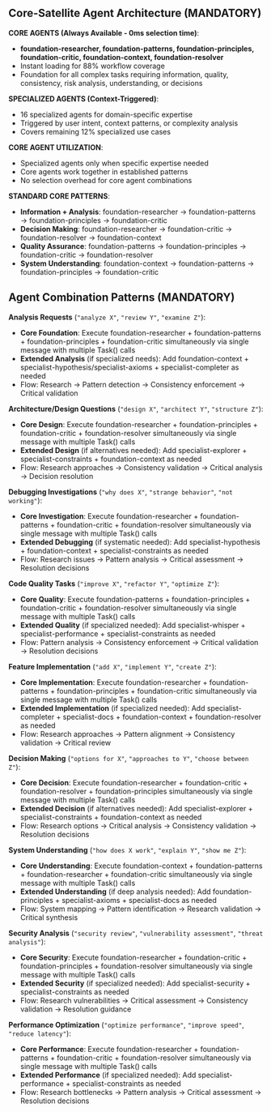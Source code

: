## Core-Satellite Agent Architecture (MANDATORY)

**CORE AGENTS (Always Available - 0ms selection time)**:
- **foundation-researcher, foundation-patterns, foundation-principles, foundation-critic, foundation-context, foundation-resolver**
- Instant loading for 88% workflow coverage
- Foundation for all complex tasks requiring information, quality, consistency, risk analysis, understanding, or decisions

**SPECIALIZED AGENTS (Context-Triggered)**:
- 16 specialized agents for domain-specific expertise
- Triggered by user intent, context patterns, or complexity analysis
- Covers remaining 12% specialized use cases

**CORE AGENT UTILIZATION**:
- Specialized agents only when specific expertise needed
- Core agents work together in established patterns
- No selection overhead for core agent combinations

**STANDARD CORE PATTERNS**:
- **Information + Analysis**: foundation-researcher → foundation-patterns → foundation-principles → foundation-critic
- **Decision Making**: foundation-researcher → foundation-critic → foundation-resolver → foundation-context
- **Quality Assurance**: foundation-patterns → foundation-principles → foundation-critic → foundation-resolver
- **System Understanding**: foundation-context → foundation-patterns → foundation-principles → foundation-critic

## Agent Combination Patterns (MANDATORY)

**Analysis Requests** (`"analyze X"`, `"review Y"`, `"examine Z"`):
- **Core Foundation**: Execute foundation-researcher + foundation-patterns + foundation-principles + foundation-critic simultaneously via single message with multiple Task() calls
- **Extended Analysis** (if specialized needs): Add foundation-context + specialist-hypothesis/specialist-axioms + specialist-completer as needed
- Flow: Research → Pattern detection → Consistency enforcement → Critical validation

**Architecture/Design Questions** (`"design X"`, `"architect Y"`, `"structure Z"`):
- **Core Design**: Execute foundation-researcher + foundation-principles + foundation-critic + foundation-resolver simultaneously via single message with multiple Task() calls
- **Extended Design** (if alternatives needed): Add specialist-explorer + specialist-constraints + foundation-context as needed
- Flow: Research approaches → Consistency validation → Critical analysis → Decision resolution

**Debugging Investigations** (`"why does X"`, `"strange behavior"`, `"not working"`):
- **Core Investigation**: Execute foundation-researcher + foundation-patterns + foundation-critic + foundation-resolver simultaneously via single message with multiple Task() calls
- **Extended Debugging** (if systematic needed): Add specialist-hypothesis + foundation-context + specialist-constraints as needed
- Flow: Research issues → Pattern analysis → Critical assessment → Resolution decisions

**Code Quality Tasks** (`"improve X"`, `"refactor Y"`, `"optimize Z"`):
- **Core Quality**: Execute foundation-patterns + foundation-principles + foundation-critic + foundation-resolver simultaneously via single message with multiple Task() calls
- **Extended Quality** (if specialized needed): Add specialist-whisper + specialist-performance + specialist-constraints as needed
- Flow: Pattern analysis → Consistency enforcement → Critical validation → Resolution decisions

**Feature Implementation** (`"add X"`, `"implement Y"`, `"create Z"`):
- **Core Implementation**: Execute foundation-researcher + foundation-patterns + foundation-principles + foundation-critic simultaneously via single message with multiple Task() calls
- **Extended Implementation** (if specialized needed): Add specialist-completer + specialist-docs + foundation-context + foundation-resolver as needed
- Flow: Research approaches → Pattern alignment → Consistency validation → Critical review

**Decision Making** (`"options for X"`, `"approaches to Y"`, `"choose between Z"`):
- **Core Decision**: Execute foundation-researcher + foundation-critic + foundation-resolver + foundation-principles simultaneously via single message with multiple Task() calls
- **Extended Decision** (if alternatives needed): Add specialist-explorer + specialist-constraints + foundation-context as needed
- Flow: Research options → Critical analysis → Consistency validation → Resolution decisions

**System Understanding** (`"how does X work"`, `"explain Y"`, `"show me Z"`):
- **Core Understanding**: Execute foundation-context + foundation-patterns + foundation-researcher + foundation-critic simultaneously via single message with multiple Task() calls
- **Extended Understanding** (if deep analysis needed): Add foundation-principles + specialist-axioms + specialist-docs as needed
- Flow: System mapping → Pattern identification → Research validation → Critical synthesis

**Security Analysis** (`"security review"`, `"vulnerability assessment"`, `"threat analysis"`):
- **Core Security**: Execute foundation-researcher + foundation-critic + foundation-principles + foundation-resolver simultaneously via single message with multiple Task() calls
- **Extended Security** (if specialized needed): Add specialist-security + specialist-constraints as needed
- Flow: Research vulnerabilities → Critical assessment → Consistency validation → Resolution guidance

**Performance Optimization** (`"optimize performance"`, `"improve speed"`, `"reduce latency"`):
- **Core Performance**: Execute foundation-researcher + foundation-patterns + foundation-critic + foundation-resolver simultaneously via single message with multiple Task() calls
- **Extended Performance** (if specialized needed): Add specialist-performance + specialist-constraints as needed
- Flow: Research bottlenecks → Pattern analysis → Critical assessment → Resolution decisions